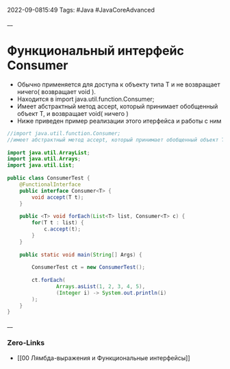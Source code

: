 2022-09-0815:49
Tags: #Java #JavaCoreAdvanced 

__
# Функциональный интерфейс Consumer
- Обычно применяется для доступа к объекту типа Т и  не возвращает ничего( возвращает void ).
- Находится в import java.util.function.Consumer;
- Имеет абстрактный метод accept, который принимает обобщенный объект Т, и возвращает void( ничего )
- Ниже приведен пример реализации этого итерфейса и работы с ним

```java
//import java.util.function.Consumer;  
//имеет абстрактный метод accept, который принимает обобщенный объект Т, и возвращает void(ничего)  
  
import java.util.ArrayList;  
import java.util.Arrays;  
import java.util.List;  
  
public class ConsumerTest {  
    @FunctionalInterface  
    public interface Consumer<T> {  
        void accept(T t);  
    }  
  
    public <T> void forEach(List<T> list, Consumer<T> c) {  
        for(T t : list) {  
            c.accept(t);  
        }  
    }  
  
    public static void main(String[] Args) {  
  
        ConsumerTest ct = new ConsumerTest();  
  
        ct.forEach(  
                Arrays.asList(1, 2, 3, 4, 5),  
                (Integer i) -> System.out.println(i)  
        );  
    }  
}
```
__
### Zero-Links
- [[00 Лямбда-выражения и Функциональные интерфейсы]]



